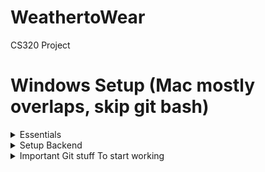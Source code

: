 # WeathertoWear
CS320 Project

# Windows Setup (Mac mostly overlaps, skip git bash)

<details>
<summary>Essentials</summary>

- Install VSCode https://code.visualstudio.com/
- Install Git & Git Bash https://git-scm.com/downloads
- Clone Project:
  - Open VSCode
  - Clone Git Repository...
  - Paste ```https://github.com/cooperemily02/WeathertoWear.git```
- (*Recommended but can be done whenever*, skip zsh part): [starship prompt for git bash](https://github.com/Kyza/linux-like-windows-terminal)
</details>

<details>
<summary>Setup Backend</summary>

- In VSCode (*Inside the project* now), open terminal (`CTRL+SHIFT+P`, search for "toggle terminal") (or just ``` CTRL+` ```)
- Change the terminal to `Git Bash` (or `Windows Terminal` if you set that up above) 
- Select `git bash`, *see [picture](vscode-list-terminals-place.png)*
- At the time of writing, backend code is not in main, so do this:
```
git branch -f backend-starter origin/backend-starter # bring a remote branch to your machine.
git checkout backend-starter # Now you have the starter backend code
```
- To install the requirements:
```
cd backend
python -m venv venv # This installs a special python container, seperate from the one on the rest of your pc
python . venv/Scripts/activate # This uses the special python we just installed (For mac: `venv/bin/activate`)
pip install -r requirements.txt
```
- To make VSCode use the right python:
  - On the left side-bar, click Extensions, search &  install `Python`
  - Command Palette `CTRL+SHIFT+P`
  - Type `Python: Select Interpreter`
  - Put `.\backend\venv\Scripts\python.exe` *It should auto-complete, `Enter path...` Then `Find` and pick the right one with your mouse*

- Done! if you want, make VSCode use `Git Bash` by default so you don't have to repeat that step (See [picture](vscode-list-terminals-place.png).
- (Note: There are obviously many ways to set it up, but this is a recommended & simple way)
</details>
<details>

<summary>Important Git stuff To start working</summary>

- To get a remote branch ```git branch -f SOME-BRANCH  origin/SOME-BRANCH```
- To create a new branch: (**Consider what to branch off of, i.e if you need the latest backend code you may first checkout something other than main, then make your own**)
```git checkout -b GOOD-BRANCH-NAME```
- The first time you try to ```git push``` a new branch, it will output something you need to copy/paste first. Then ```git push``` again
- Avoid pushing directly to branches others work on, instead push to yours and create a pull request when you want others to review.

</details>
